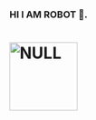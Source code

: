 ### HI I AM ROBOT 👋. 
#  <img src="https://psychology-spot.com/wp-content/uploads/2019/04/derivative-fear.jpg" alt="NULL" title="Aimeos" align="center" height="120" />
<!--
**hachkingtohach1/hachkingtohach1** is a ✨ _special_ ✨ repository because its `README.md` (this file) appears on your GitHub profile.

